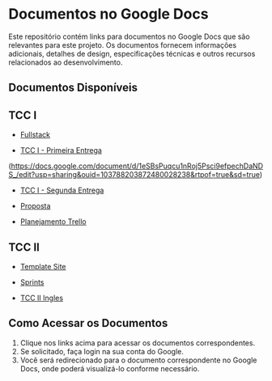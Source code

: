 # Documentos no Google Docs

Este repositório contém links para documentos no Google Docs que são relevantes para este projeto. Os documentos fornecem informações adicionais, detalhes de design, especificações técnicas e outros recursos relacionados ao desenvolvimento.

## Documentos Disponíveis

## TCC I

- [Fullstack](https://docs.google.com/document/d/1IMqdj9ZXrYartJ-7UbRNQyKDqeyjD54SASEhDn8UPts/edit?usp=sharing)

- [TCC I - Primeira Entrega](https://docs.google.com/document/d/1k_J3mtI_togPf84ZwobZ6-Mr-si2UdcD/edit?usp=sharing&ouid=103788203872480028238&rtpof=true&sd=true)

(https://docs.google.com/document/d/1eSBsPuqcu1nRoj5Psci9efpechDaNDS_/edit?usp=sharing&ouid=103788203872480028238&rtpof=true&sd=true)

- [TCC I - Segunda Entrega](https://docs.google.com/document/d/16iD9TNd9pDmKW4s12XNWHioeDhonFVga/edit?usp=drive_link&ouid=103788203872480028238&rtpof=true&sd=true)

- [Proposta](https://docs.google.com/document/d/1r1RAITgrL3ikzErNjrmy0pIMpD2ENzYN/edit?usp=sharing)

- [Planejamento Trello](https://trello.com/invite/b/O2kPyPZd/ATTI76f081871f3349b5d09c7c702cff0a15EC517948/tccweb)


## TCC II

- [Template Site](https://www.figma.com/file/JHdhzawwPgAlQ5oc4FOL73/templete?type=design&node-id=183-2&mode=design&t=1U94HVii6cq1XbcU-0)

- [Sprints](https://docs.google.com/document/d/1Xw9CkikCpf2sFbBi7sNl646z6X_APYKj/edit?usp=sharing)

- [TCC II Ingles](https://docs.google.com/document/d/1Mt_TttFKVnEN5fUuJKtpyrZMf0KwaUtMjmFlS5FX1UQ/edit?usp=drive_link)

## Como Acessar os Documentos

1. Clique nos links acima para acessar os documentos correspondentes.
2. Se solicitado, faça login na sua conta do Google.
3. Você será redirecionado para o documento correspondente no Google Docs, onde poderá visualizá-lo conforme necessário.

